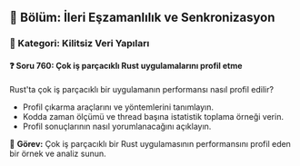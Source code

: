 ## 📘 Bölüm: İleri Eşzamanlılık ve Senkronizasyon
### 🔹 Kategori: Kilitsiz Veri Yapıları
#### ❓ Soru 760: Çok iş parçacıklı Rust uygulamalarını profil etme

Rust'ta çok iş parçacıklı bir uygulamanın performansı nasıl profil edilir?

- Profil çıkarma araçlarını ve yöntemlerini tanımlayın.
- Kodda zaman ölçümü ve thread başına istatistik toplama örneği verin.
- Profil sonuçlarının nasıl yorumlanacağını açıklayın.

🔧 **Görev:** Çok iş parçacıklı bir Rust uygulamasının performansını profil eden bir örnek ve analiz sunun.
